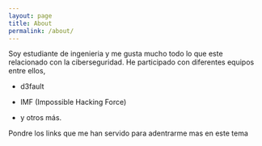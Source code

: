 ```yaml
---
layout: page
title: About
permalink: /about/
---
```


Soy estudiante de ingenieria y me gusta mucho todo lo que este relacionado con la ciberseguridad.
He participado con diferentes equipos entre ellos,
- d3fault

- IMF (Impossible Hacking Force)

- y otros más.

Pondre los links que me han servido para adentrarme mas en este tema